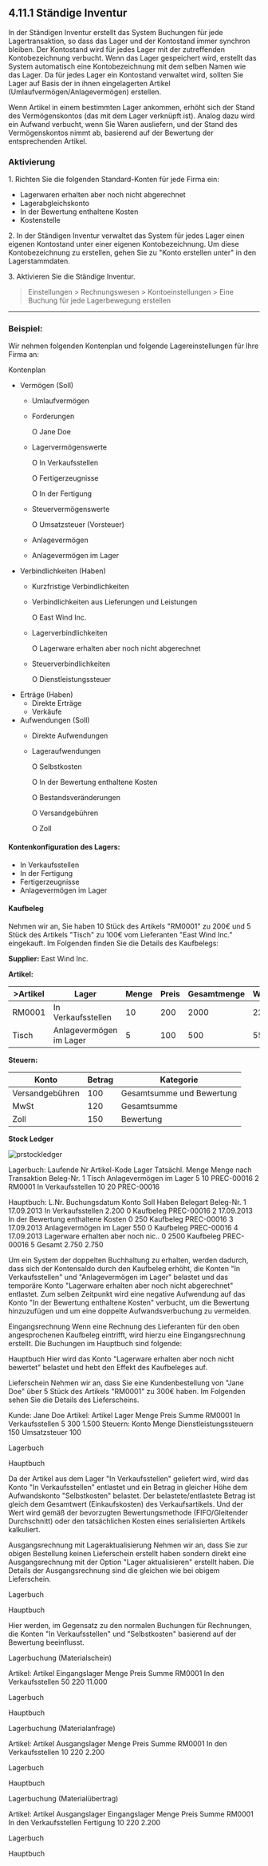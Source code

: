 ## 4.11.1 Ständige Inventur

In der Ständigen Inventur erstellt das System Buchungen für jede Lagertransaktion, so dass das Lager und der Kontostand immer synchron bleiben. Der Kontostand wird für jedes Lager mit der zutreffenden  Kontobezeichnung verbucht. Wenn das Lager gespeichert wird, erstellt das System automatisch eine Kontobezeichnung mit dem selben Namen wie das Lager. Da für jedes Lager ein Kontostand verwaltet wird, sollten Sie Lager auf Basis der in ihnen eingelagerten Artikel (Umlaufvermögen/Anlagevermögen) erstellen.

Wenn Artikel in einem bestimmten Lager ankommen, erhöht sich der Stand des Vermögenskontos (das mit dem Lager verknüpft ist). Analog dazu wird ein Aufwand verbucht, wenn Sie Waren ausliefern, und der Stand des Vermögenskontos nimmt ab, basierend auf der Bewertung der entsprechenden Artikel. 

### Aktivierung

1\. Richten Sie die folgenden Standard-Konten für jede Firma ein:

* Lagerwaren erhalten aber noch nicht abgerechnet
* Lagerabgleichskonto
* In der Bewertung enthaltene Kosten
* Kostenstelle

2\. In der Ständigen Inventur verwaltet das System für jedes Lager einen eigenen Kontostand unter einer eigenen Kontobezeichnung. Um diese Kontobezeichnung zu erstellen, gehen Sie zu "Konto erstellen unter" in den Lagerstammdaten.

3\. Aktivieren Sie die Ständige Inventur.

> Einstellungen > Rechnungswesen > Kontoeinstellungen > Eine Buchung für jede Lagerbewegung erstellen

---

### Beispiel:

Wir nehmen folgenden Kontenplan und folgende Lagereinstellungen für Ihre Firma an:

Kontenplan
- Vermögen (Soll)
  * Umlaufvermögen
  * Forderungen
  
    O Jane Doe
  * Lagervermögenswerte
  
    O In Verkaufsstellen

    O Fertigerzeugnisse
    
    O In der Fertigung
  * Steuervermögenswerte
  
    O Umsatzsteuer (Vorsteuer)
  * Anlagevermögen
  * Anlagevermögen im Lager
- Verbindlichkeiten (Haben)
  * Kurzfristige Verbindlichkeiten
  * Verbindlichkeiten aus Lieferungen und Leistungen
  
    O East Wind Inc.
  * Lagerverbindlichkeiten
  
    O Lagerware erhalten aber noch nicht abgerechnet
  * Steuerverbindlichkeiten
  
    O Dienstleistungssteuer
- Erträge (Haben)
  * Direkte Erträge
  * Verkäufe
- Aufwendungen (Soll)
  * Direkte Aufwendungen
  * Lageraufwendungen
  
    O Selbstkosten

    O In der Bewertung enthaltene Kosten
    
    O Bestandsveränderungen
    
    O Versandgebühren
    
    O Zoll

#### Kontenkonfiguration des Lagers:

* In Verkaufsstellen
* In der Fertigung
* Fertigerzeugnisse
* Anlagevermögen im Lager

#### Kaufbeleg

Nehmen wir an, Sie haben 10 Stück des Artikels "RM0001" zu 200€ und 5 Stück des Artikels "Tisch" zu 100€ vom Lieferanten "East Wind Inc." eingekauft. Im Folgenden finden Sie die Details des Kaufbelegs:

**Supplier:** East Wind Inc.

**Artikel:**

<table class="table table-bordered">
    <thead>
        <tr>
            <th>>Artikel</th>
            <th>Lager</th>
            <th>Menge</th>
            <th>Preis</th>
            <th>Gesamtmenge</th>
            <th>Wertansatz</th>
        </tr>
    </thead>
    <tbody>
        <tr>
            <td>RM0001</td>
            <td>In Verkaufsstellen</td>
            <td>10</td>
            <td>200</td>
            <td>2000</td>
            <td>2200</td>
        </tr>
        <tr>
            <td>Tisch</td>
            <td>Anlagevermögen im Lager</td>
            <td>5</td>
            <td>100</td>
            <td>500</td>
            <td>550</td>
        </tr>
    </tbody>
</table>
<p><strong>Steuern:</strong>
</p>
<table class="table table-bordered">
    <thead>
        <tr>
            <th>Konto</th>
            <th>Betrag</th>
            <th>Kategorie</th>
        </tr>
    </thead>
    <tbody>
        <tr>
            <td>Versandgebühren</td>
            <td>100</td>
            <td>Gesamtsumme und Bewertung</td>
        </tr>
        <tr>
            <td>MwSt</td>
            <td>120</td>
            <td>Gesamtsumme</td>
        </tr>
        <tr>
            <td>Zoll</td>
            <td>150</td>
            <td>Bewertung</td>
        </tr>
    </tbody>
</table>
<p><strong>Stock Ledger</strong>
</p>

![pr<em>stock</em>ledger]({{docs_base_url}}/assets/old_images/erpnext/accounting-for-stock-2.png)







Lagerbuch:
Laufende Nr Artikel-Kode Lager                    Tatsächl. Menge Menge nach Transaktion  Beleg-Nr.
1           Tisch        Anlagevermögen im Lager  5         10                            PREC-00016
2           RM0001       In Verkaufsstellen       10        20                            PREC-00016

Hauptbuch:
L.Nr.  Buchungsdatum  Konto                              Soll   Haben  Belegart             Beleg-Nr.
1      17.09.2013     In Verkaufsstellen                 2.200  0      Kaufbeleg            PREC-00016
2      17.09.2013     In der Bewertung enthaltene Kosten 0      250    Kaufbeleg            PREC-00016
3      17.09.2013     Anlagevermögen im Lager            550    0      Kaufbeleg            PREC-00016
4      17.09.2013     Lagerware erhalten aber noch nic.. 0      2500   Kaufbeleg            PREC-00016
5                     Gesamt                             2.750  2.750

Um ein System der doppelten Buchhaltung zu erhalten, werden dadurch, dass sich der Kontensaldo durch den Kaufbeleg erhöht, die Konten "In Verkaufsstellen" und "Anlagevermögen im Lager" belastet und das temporäre Konto "Lagerware erhalten aber noch nicht abgerechnet" entlastet. Zum selben Zeitpunkt wird eine negative Aufwendung auf das Konto "In der Bewertung enthaltene Kosten" verbucht, um die Bewertung hinzuzufügen und um eine doppelte Aufwandsverbuchung zu vermeiden.

Eingangsrechnung
Wenn eine Rechnung des Lieferanten für den oben angesprochenen Kaufbeleg eintrifft, wird hierzu eine Eingangsrechnung erstellt. Die Buchungen im Hauptbuch sind folgende:

Hauptbuch
Hier wird das Konto "Lagerware erhalten aber noch nicht bewertet" belastet und hebt den Effekt des Kaufbeleges auf.

Lieferschein
Nehmen wir an, dass Sie eine Kundenbestellung von "Jane Doe" über 5 Stück des Artikels "RM0001" zu 300€ haben. Im Folgenden sehen Sie die Details des Lieferscheins.

Kunde: Jane Doe
Artikel:
Artikel      Lager               Menge    Preis   Summe
RM0001       In Verkaufsstellen  5        300     1.500
Steuern:
Konto                            Menge
Dienstleistungssteuern           150
Umsatzsteuer                     100

Lagerbuch

Hauptbuch

Da der Artikel aus dem Lager "In Verkaufsstellen" geliefert wird, wird das Konto "In Verkaufsstellen" entlastet und ein Betrag in gleicher Höhe dem Aufwandskonto "Selbstkosten" belastet. Der belastete/entlastete Betrag ist gleich dem Gesamtwert (Einkaufskosten) des Verkaufsartikels. Und der Wert wird gemäß der bevorzugten Bewertungsmethode (FIFO/Gleitender Durchschnitt) oder den tatsächlichen Kosten eines serialisierten Artikels kalkuliert.

Ausgangsrechnung mit Lageraktualisierung
Nehmen wir an, dass Sie zur obigen Bestellung keinen Lieferschein erstellt haben sondern direkt eine Ausgangsrechnung mit der Option "Lager aktualisieren" erstellt haben. Die Details der Ausgangsrechnung sind die gleichen wie bei obigem Lieferschein.

Lagerbuch

Hauptbuch

Hier werden, im Gegensatz zu den normalen Buchungen für Rechnungen, die Konten "In Verkaufsstellen" und "Selbstkosten" basierend auf der Bewertung beeinflusst.

Lagerbuchung (Materialschein)

Artikel:
Artikel                   Eingangslager            Menge    Preis   Summe
RM0001                    In den Verkaufsstellen   50       220     11.000

Lagerbuch

Hauptbuch

Lagerbuchung (Materialanfrage)

Artikel:
Artikel                   Ausgangslager            Menge    Preis   Summe
RM0001                    In den Verkaufsstellen   10       220     2.200

Lagerbuch

Hauptbuch

Lagerbuchung (Materialübertrag)

Artikel:
Artikel                   Ausgangslager            Eingangslager  Menge    Preis   Summe
RM0001                    In den Verkaufsstellen   Fertigung      10       220     2.200

Lagerbuch

Hauptbuch












